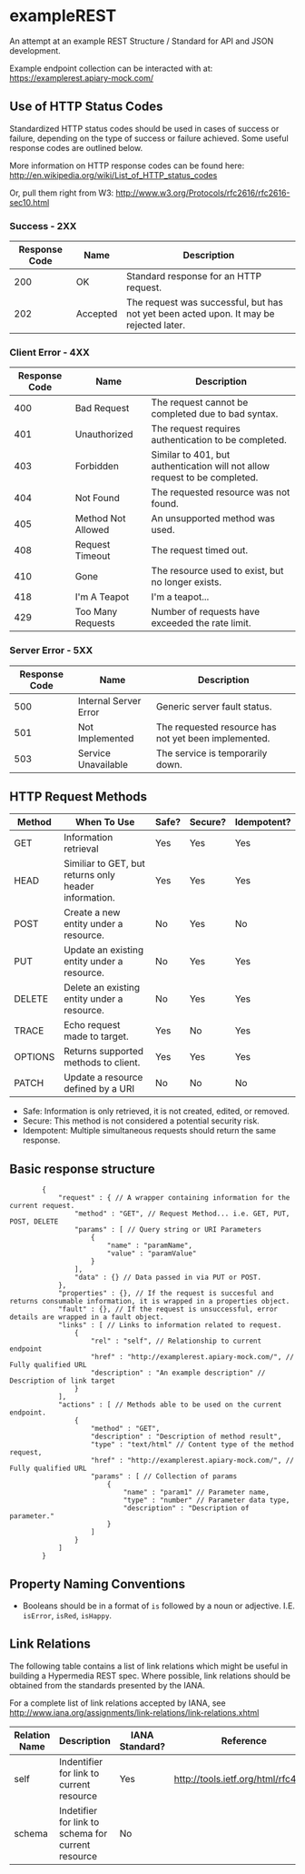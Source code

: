exampleREST
===========

An attempt at an example REST Structure / Standard for API and JSON development.

Example endpoint collection can be interacted with at: https://examplerest.apiary-mock.com/

## Use of HTTP Status Codes

Standardized HTTP status codes should be used in cases of success or failure, depending on the type of success or failure achieved. Some useful response codes are outlined below.

More information on HTTP response codes can be found here: http://en.wikipedia.org/wiki/List_of_HTTP_status_codes

Or, pull them right from W3: http://www.w3.org/Protocols/rfc2616/rfc2616-sec10.html

### Success - 2XX

|Response Code|Name|Description|
|-------------|----|-----------|
|200|OK|Standard response for an HTTP request.|
|202|Accepted|The request was successful, but has not yet been acted upon. It may be rejected later.|

### Client Error - 4XX

|Response Code|Name|Description|
|-------------|----|-----------|
|400|Bad Request|The request cannot be completed due to bad syntax.|
|401|Unauthorized|The request requires authentication to be completed.|
|403|Forbidden|Similar to 401, but authentication will not allow request to be completed.|
|404|Not Found|The requested resource was not found.|
|405|Method Not Allowed|An unsupported method was used.|
|408|Request Timeout|The request timed out.|
|410|Gone|The resource used to exist, but no longer exists.|
|418|I'm A Teapot|I'm a teapot...|
|429|Too Many Requests|Number of requests have exceeded the rate limit.|

### Server Error - 5XX

|Response Code|Name|Description|
|-------------|----|-----------|
|500|Internal Server Error|Generic server fault status.|
|501|Not Implemented|The requested resource has not yet been implemented.|
|503|Service Unavailable|The service is temporarily down.|

## HTTP Request Methods

|Method|When To Use|Safe?|Secure?|Idempotent?|
|------|-----------|-----|-------|-----------|
|GET|Information retrieval|Yes|Yes|Yes|
|HEAD|Similiar to GET, but returns only header information.|Yes|Yes|Yes|
|POST|Create a new entity under a resource.|No|Yes|No|
|PUT|Update an existing entity under a resource.|No|Yes|Yes|
|DELETE|Delete an existing entity under a resource.|No|Yes|Yes|
|TRACE|Echo request made to target.|Yes|No|Yes|
|OPTIONS|Returns supported methods to client.|Yes|Yes|Yes|
|PATCH|Update a resource defined by a URI|No|No|No|

+ Safe: Information is only retrieved, it is not created, edited, or removed.
+ Secure: This method is not considered a potential security risk.
+ Idempotent: Multiple simultaneous requests should return the same response.

## Basic response structure

            {
                "request" : { // A wrapper containing information for the current request.
                    "method" : "GET", // Request Method... i.e. GET, PUT, POST, DELETE
                    "params" : [ // Query string or URI Parameters
                        {
                            "name" : "paramName",
                            "value" : "paramValue"
                        }
                    ],
                    "data" : {} // Data passed in via PUT or POST.
                },
                "properties" : {}, // If the request is succesful and returns consumable information, it is wrapped in a properties object.
                "fault" : {}, // If the request is unsuccessful, error details are wrapped in a fault object.
                "links" : [ // Links to information related to request.
                    {
                        "rel" : "self", // Relationship to current endpoint
                        "href" : "http://examplerest.apiary-mock.com/", // Fully qualified URL
                        "description" : "An example description" // Description of link target
                    }
                ],
                "actions" : [ // Methods able to be used on the current endpoint.
                    {
                        "method" : "GET",
                        "description" : "Description of method result",
                        "type" : "text/html" // Content type of the method request,
                        "href" : "http://examplerest.apiary-mock.com/", // Fully qualified URL
                        "params" : [ // Collection of params
                            {
                                "name" : "param1" // Parameter name,
                                "type" : "number" // Parameter data type,
                                "description" : "Description of parameter."
                            }
                        ]
                    }
                ]
            }

## Property Naming Conventions

+ Booleans should be in a format of `is` followed by a noun or adjective. I.E. `isError`, `isRed`, `isHappy`.

## Link Relations

The following table contains a list of link relations which might be useful in building a Hypermedia REST spec.  Where possible, link relations should be obtained from the standards presented by the IANA.

For a complete list of link relations accepted by IANA, see http://www.iana.org/assignments/link-relations/link-relations.xhtml

|Relation Name|Description|IANA Standard?|Reference|
|-------------|-----------|--------------|---------|
|self|Indentifier for link to current resource|Yes|http://tools.ietf.org/html/rfc4287|
|schema|Indetifier for link to schema for current resource|No||
